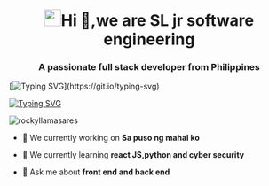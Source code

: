 <h1 align="center"><img src="https://emojis.slackmojis.com/emojis/images/1531849430/4246/blob-sunglasses.gif?1531849430" width="30"/>Hi 👋,we are SL jr software engineering</h1>
<h3 align="center">A passionate full stack developer from Philippines</h3>

[![Typing SVG](https://readme-typing-svg.herokuapp.com?size=26&duration=4999&color=0AD437&width=405&height=58&lines=Roxx+/+Norvs+/+Paul+/+Canch+;)](https://git.io/typing-svg)

[![Typing SVG](https://readme-typing-svg.herokuapp.com?size=26&duration=4998&color=0AD437&width=405&height=58&lines=Future+Software+Engineering;Front-end+Web+Developer;Information+Security;Back-end+Developer)](https://git.io/typing-svg)

<p align="left"> <img src="https://komarev.com/ghpvc/?username=rockyllamasares&label=Profile%20views&color=0e75b6&style=flat" alt="rockyllamasares" /> </p>




- 🔭 We currently working on **Sa puso ng mahal ko**

- 🌱 We currently learning **react JS,python and cyber security**

- 💬 Ask me about **front end and back end**
